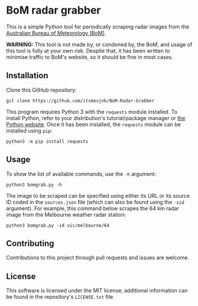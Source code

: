 # BoM radar grabber

This is a simple Python tool for periodically scraping radar images from the [Australian Bureau of Meteorology (BoM)](http://www.bom.gov.au/).

**WARNING:** This tool is not made by, or condoned by, the BoM, and usage of this tool is fully at your own risk. Despite that, it has been written to minimise traffic to BoM's website, so it should be fine in most cases.

## Installation

Clone this GitHub repository:

```
git clone https://github.com/itsmevjnk/BoM-Radar-Grabber
```

This program requires Python 3 with the `requests` module installed. To install Python, refer to your distribution's tutorial/package manager or [the Python website](https://www.python.org/). Once it has been installed, the `requests` module can be installed using `pip`:

```
python3 -m pip install requests
```

## Usage

To show the list of available commands, use the `-h` argument:

```
python3 bomgrab.py -h
```

The image to be scraped can be specified using either its URL or its source ID coded in the `sources.json` file (which can also be found using the `-sid` argument). For example, this command below scrapes the 64 km radar image from the Melbourne weather radar station:

```
python3 bomgrab.py -id vic/melbourne/64
```

## Contributing

Contributions to this project through pull requests and issues are welcome.

## License

This software is licensed under the MIT license; additional information can be found in the repository's `LICENSE.txt` file.